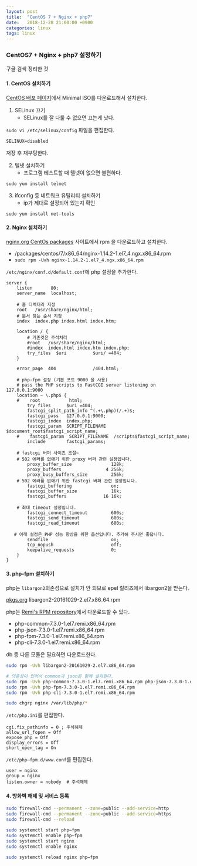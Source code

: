```yaml
---
layout: post
title:  "CentOS 7 + Nginx + php7"
date:   2018-12-28 21:00:00 +0900
categories: linux
tags: linux
---
```


### CentOS7 + Nginx + php7 설정하기

구글 검색 정리한 것


#### 1. CentOS 설치하기

[CentOS 배포 페이지](https://centos.org)에서 Minimal ISO를 다운로드해서 설치한다.

1. SELinux 끄기
    * SELinux를 잘 다룰 수 없으면 끄는게 낫다.

`sudo vi /etc/selinux/config` 파일을 편집한다.
```
SELINUX=disabled
```

저장 후 재부팅한다.


2. 텔넷 설치하기
    * 프로그램 테스트할 때 텔넷이 없으면 불편하다.

`sudo yum install telnet`

3. ifconfig 등 네트워크 유틸리티 설치하기
    * ip가 제대로 설정되어 있는지 확인

`sudo yum install net-tools`


#### 2. Nginx 설치하기

[nginx.org CentOs packages](https://nginx.org/packages/centos/) 사이트에서 rpm 을 다운로드하고 설치한다.

* /packages/centos/7/x86_64/nginx-1.14.2-1.el7_4.ngx.x86_64.rpm
* `sudo rpm -Uvh nginx-1.14.2-1.el7_4.ngx.x86_64.rpm`

`/etc/nginx/conf.d/default.conf`에 php 설정을 추가한다.

```
server {
    listen       80;
    server_name  localhost;

    # 홈 디렉터리 지정
    root   /usr/share/nginx/html;
    # 문서 찾는 순서 지정
    index  index.php index.html index.htm;

    location / {
        # 기존것은 주석처리
        #root   /usr/share/nginx/html;
        #index  index.html index.htm index.php;
        try_files  $uri          $uri/ =404;
    }

    error_page  404              /404.html;

    # php-fpm 설정 (기본 포트 9000 을 사용)
    # pass the PHP scripts to FastCGI server listening on 127.0.0.1:9000
    location ~ \.php$ {
    #    root           html;
        try_files      $uri =404;
        fastcgi_split_path_info ^(.+\.php)(/.+)$;
        fastcgi_pass   127.0.0.1:9000;
        fastcgi_index  index.php;
        fastcgi_param  SCRIPT_FILENAME  $document_root$fastcgi_script_name;
    #    fastcgi_param  SCRIPT_FILENAME  /scripts$fastcgi_script_name;
        include        fastcgi_params;

    # fastcgi 버퍼 사이즈 조절~
    # 502 에러를 없애기 위한 proxy 버퍼 관련 설정입니다.
        proxy_buffer_size               128k;
        proxy_buffers                 4 256k;
        proxy_busy_buffers_size         256k; 
    # 502 에러를 없애기 위한 fastcgi 버퍼 관련 설정입니다.
        fastcgi_buffering               on;
        fastcgi_buffer_size             16k;
        fastcgi_buffers              16 16k;
 
    # 최대 timeout 설정입니다.
        fastcgi_connect_timeout         600s;
        fastcgi_send_timeout            600s;
        fastcgi_read_timeout            600s;
 
   # 아래 설정은 PHP 성능 향상을 위한 옵션입니다. 추가해 주시면 좋답니다.
        sendfile                        on;
        tcp_nopush                      off;
        keepalive_requests              0;
    }
}
```

#### 3. php-fpm 설치하기

php는 `libargon2`의존성으로 설치가 안 되므로 epel 릴리즈에서 libargon2을 받는다.

[pkgs.org](https://pkgs.org/download/libargon2(x86-64)) libargon2-20161029-2.el7.x86_64.rpm

php는 [Remi's RPM repository](https://rpms.remirepo.net/enterprise/7/)에서 다운로드할 수 있다.

* php-common-7.3.0-1.el7.remi.x86_64.rpm
* php-json-7.3.0-1.el7.remi.x86_64.rpm
* php-fpm-7.3.0-1.el7.remi.x86_64.rpm
* php-cli-7.3.0-1.el7.remi.x86_64.rpm

db 등 다른 모듈은 필요하면 다운로드한다.

```sh
sudo rpm -Uvh libargon2-20161029-2.el7.x86_64.rpm

# 의존성이 있어서 common과 json은 함께 설치한다.
sudo rpm -Uvh php-common-7.3.0-1.el7.remi.x86_64.rpm php-json-7.3.0-1.el7.remi.x86_64.rpm 
sudo rpm -Uvh php-fpm-7.3.0-1.el7.remi.x86_64.rpm 
sudo rpm -Uvh php-cli-7.3.0-1.el7.remi.x86_64.rpm 

sudo chgrp nginx /var/lib/php/*
```

`/etc/php.ini`를 편집한다.

```
cgi.fix_pathinfo = 0 ; 주석해제
allow_url_fopen = Off
expose_php = Off
display_errors = Off
short_open_tag = On
```

`/etc/php–fpm.d/www.conf`를 편집한다.

```
user = nginx 
group = nginx
listen.owner = nobody  # 주석해제
```


#### 4. 방화벽 해제 및 서비스 등록

```sh
sudo firewall-cmd --permanent --zone=public --add-service=http
sudo firewall-cmd --permanent --zone=public --add-service=https
sudo firewall-cmd --reload

sudo systemctl start php–fpm
sudo systemctl enable php–fpm
sudo systemctl start nginx
sudo systemctl enable nginx

sudo systemctl reload nginx php–fpm
```
